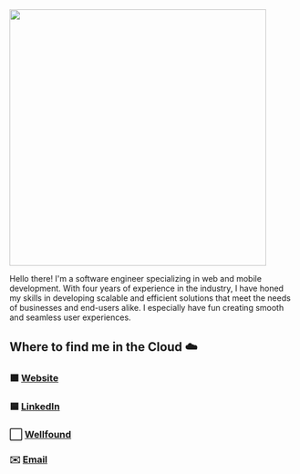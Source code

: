 <img src='https://repository-images.githubusercontent.com/462900780/0a10af70-6cbf-46df-9071-0ff586a3b1d6' width='450' />

Hello there! I'm a software engineer specializing in web and mobile development. With four years of experience in the industry, I have honed my skills in developing scalable and efficient solutions that meet the needs of businesses and end-users alike. I especially have fun creating smooth and seamless user experiences.

## Where to find me in the Cloud ☁️

### 🟧 [Website](https://alexionitel.dev)
### 🟦 [LinkedIn](https://www.linkedin.com/in/alex-ionitel)
### ⬜ [Wellfound](https://wellfound.com/u/alex-ionitel)
### ✉️ [Email](mailto:contact@alexionitel.dev)
